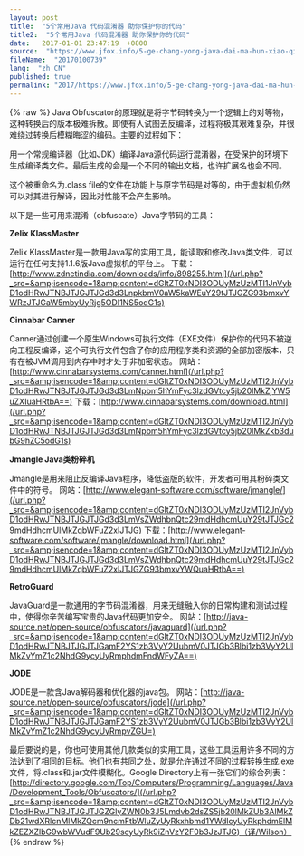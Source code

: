 ```yaml
---
layout: post
title:  "5个常用Java 代码混淆器 助你保护你的代码"
title2:  "5个常用Java 代码混淆器 助你保护你的代码"
date:   2017-01-01 23:47:19  +0800
source:  "https://www.jfox.info/5-ge-chang-yong-java-dai-ma-hun-xiao-qi-zhu-ni-bao-hu-ni-de-dai-ma.html"
fileName:  "20170100739"
lang:  "zh_CN"
published: true
permalink: "2017/https://www.jfox.info/5-ge-chang-yong-java-dai-ma-hun-xiao-qi-zhu-ni-bao-hu-ni-de-dai-ma.html"
---
```

{% raw %}
Java Obfuscator的原理就是将字节码转换为一个逻辑上的对等物，这种转换后的版本极难拆散。即使有人试图去反编译，过程将极其艰难复杂，并很难绕过转换后模糊晦涩的编码。主要的过程如下：

用一个常规编译器（比如JDK）编译Java源代码运行混淆器，在受保护的环境下生成编译类文件。最后生成的会是一个不同的输出文档，也许扩展名也会不同。

这个被重命名为.class file的文件在功能上与原字节码是对等的，由于虚拟机仍然可以对其进行解译，因此对性能不会产生影响。

以下是一些可用来混淆（obfuscate）Java字节码的工具：

**Zelix KlassMaster**

Zelix KlassMaster是一款用Java写的实用工具，能读取和修改Java类文件，可以运行在任何支持1.1.6版Java虚拟机的平台上。
下载：[http://www.zdnetindia.com/downloads/info/898255.html](/url.php?_src=&amp;isencode=1&amp;content=dGltZT0xNDI3ODUyMzUzMTI1JnVybD1odHRwJTNBJTJGJTJGd3d3LnpkbmV0aW5kaWEuY29tJTJGZG93bmxvYWRzJTJGaW5mbyUyRjg5ODI1NS5odG1s)

**Cinnabar Canner**

Canner通过创建一个原生Windows可执行文件（EXE文件）保护你的代码不被逆向工程反编译，这个可执行文件包含了你的应用程序类和资源的全部加密版本，只有在被JVM调用到内存中时才处于非加密状态。
网站：[http://www.cinnabarsystems.com/canner.html](/url.php?_src=&amp;isencode=1&amp;content=dGltZT0xNDI3ODUyMzUzMTI2JnVybD1odHRwJTNBJTJGJTJGd3d3LmNpbm5hYmFyc3lzdGVtcy5jb20lMkZjYW5uZXIuaHRtbA==)
下载：[http://www.cinnabarsystems.com/download.html](/url.php?_src=&amp;isencode=1&amp;content=dGltZT0xNDI3ODUyMzUzMTI2JnVybD1odHRwJTNBJTJGJTJGd3d3LmNpbm5hYmFyc3lzdGVtcy5jb20lMkZkb3dubG9hZC5odG1s)

**Jmangle Java类粉碎机**

Jmangle是用来阻止反编译Java程序，降低盗版的软件，开发者可用其粉碎类文件中的符号。
网站：[http://www.elegant-software.com/software/jmangle/](/url.php?_src=&amp;isencode=1&amp;content=dGltZT0xNDI3ODUyMzUzMTI2JnVybD1odHRwJTNBJTJGJTJGd3d3LmVsZWdhbnQtc29mdHdhcmUuY29tJTJGc29mdHdhcmUlMkZqbWFuZ2xlJTJG)
下载：[http://www.elegant-software.com/software/jmangle/download.html](/url.php?_src=&amp;isencode=1&amp;content=dGltZT0xNDI3ODUyMzUzMTI2JnVybD1odHRwJTNBJTJGJTJGd3d3LmVsZWdhbnQtc29mdHdhcmUuY29tJTJGc29mdHdhcmUlMkZqbWFuZ2xlJTJGZG93bmxvYWQuaHRtbA==)

**RetroGuard**

JavaGuard是一款通用的字节码混淆器，用来无缝融入你的日常构建和测试过程中，使得你辛苦编写宝贵的Java代码更加安全。
网站：[http://java-source.net/open-source/obfuscators/javaguard](/url.php?_src=&amp;isencode=1&amp;content=dGltZT0xNDI3ODUyMzUzMTI2JnVybD1odHRwJTNBJTJGJTJGamF2YS1zb3VyY2UubmV0JTJGb3Blbi1zb3VyY2UlMkZvYmZ1c2NhdG9ycyUyRmphdmFndWFyZA==)

**JODE**

JODE是一款含Java解码器和优化器的java包。
网站：[http://java-source.net/open-source/obfuscators/jode](/url.php?_src=&amp;isencode=1&amp;content=dGltZT0xNDI3ODUyMzUzMTI2JnVybD1odHRwJTNBJTJGJTJGamF2YS1zb3VyY2UubmV0JTJGb3Blbi1zb3VyY2UlMkZvYmZ1c2NhdG9ycyUyRmpvZGU=)

最后要说的是，你也可使用其他几款类似的实用工具，这些工具运用许多不同的方法达到了相同的目标。他们也有共同之处，就是允许通过不同的过程转换生成.exe文件，将.class和.jar文件模糊化。Google Directory上有一张它们的综合列表：
[http://directory.google.com/Top/Computers/Programming/Languages/Java/Development_Tools/Obfuscators/](/url.php?_src=&amp;isencode=1&amp;content=dGltZT0xNDI3ODUyMzUzMTI2JnVybD1odHRwJTNBJTJGJTJGZGlyZWN0b3J5Lmdvb2dsZS5jb20lMkZUb3AlMkZDb21wdXRlcnMlMkZQcm9ncmFtbWluZyUyRkxhbmd1YWdlcyUyRkphdmElMkZEZXZlbG9wbWVudF9Ub29scyUyRk9iZnVzY2F0b3JzJTJG)（译/Wilson）
{% endraw %}
